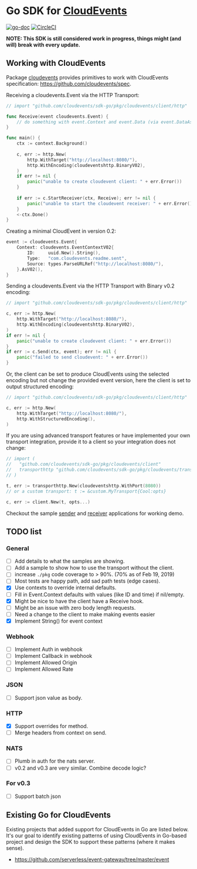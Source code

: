 # Go SDK for [CloudEvents](https://github.com/cloudevents/spec)

[![go-doc](https://godoc.org/github.com/cloudevents/sdk-go?status.svg)](https://godoc.org/github.com/cloudevents/sdk-go)
[![CircleCI](https://circleci.com/gh/cloudevents/sdk-go.svg?style=svg)](https://circleci.com/gh/cloudevents/sdk-go)

**NOTE: This SDK is still considered work in progress, things might (and will)
break with every update.**

## Working with CloudEvents

Package [cloudevents](./pkg/cloudevents) provides primitives to work with
CloudEvents specification: https://github.com/cloudevents/spec.

Receiving a cloudevents.Event via the HTTP Transport:

```go
// import "github.com/cloudevents/sdk-go/pkg/cloudevents/client/http"

func Receive(event cloudevents.Event) {
	// do something with event.Context and event.Data (via event.DataAs(foo)
}

func main() {
	ctx := context.Background()
	
	c, err := http.New(
    	http.WithTarget("http://localhost:8080/"),
    	http.WithEncoding(cloudeventshttp.BinaryV02),
    )
    if err != nil {
    	panic("unable to create cloudevent client: " + err.Error())
    }
	
	if err := c.StartReceiver(ctx, Receive); err != nil {
		panic("unable to start the cloudevent receiver: " + err.Error())
	}
	<-ctx.Done()
}
```

Creating a minimal CloudEvent in version 0.2:

```go
event := cloudevents.Event{
    Context: cloudevents.EventContextV02{
        ID:     uuid.New().String(),
        Type:   "com.cloudevents.readme.sent",
        Source: types.ParseURLRef("http://localhost:8080/"),
    }.AsV02(),
}
```

Sending a cloudevents.Event via the HTTP Transport with Binary v0.2 encoding:

```go
// import "github.com/cloudevents/sdk-go/pkg/cloudevents/client/http"

c, err := http.New(
	http.WithTarget("http://localhost:8080/"),
	http.WithEncoding(cloudeventshttp.BinaryV02),
)
if err != nil {
	panic("unable to create cloudevent client: " + err.Error())
}
if err := c.Send(ctx, event); err != nil {
	panic("failed to send cloudevent: " + err.Error())
}
```

Or, the client can be set to produce CloudEvents using the selected encoding but
not change the provided event version, here the client is set to output
structured encoding:

```go
// import "github.com/cloudevents/sdk-go/pkg/cloudevents/client/http"

c, err := http.New(
	http.WithTarget("http://localhost:8080/"),
	http.WithStructuredEncoding(),
)
```

If you are using advanced transport features or have implemented your own
transport integration, provide it to a client so your integration does not
change:

```go
// import (
//   "github.com/cloudevents/sdk-go/pkg/cloudevents/client"
//   transporthttp "github.com/cloudevents/sdk-go/pkg/cloudevents/transport/http"
// )

t, err := transporthttp.New(cloudeventshttp.WithPort(8080))
// or a custom transport: t := &custom.MyTransport{Cool:opts}

c, err := client.New(t, opts...)
```

Checkout the sample [sender](./cmd/samples/http/sender) and
[receiver](./cmd/samples/http/receiver) applications for working demo.

## TODO list

### General

- [ ] Add details to what the samples are showing.
- [ ] Add a sample to show how to use the transport without the client.
- [ ] increase `./pkg` code coverage to > 90%. (70% as of Feb 19, 2019)
- [ ] Most tests are happy path, add sad path tests (edge cases).
- [x] Use contexts to override internal defaults.
- [ ] Fill in Event.Context defaults with values (like ID and time) if
      nil/empty.
- [x] Might be nice to have the client have a Receive hook.
- [ ] Might be an issue with zero body length requests.
- [ ] Need a change to the client to make making events easier
- [x] Implement String() for event context

### Webhook

- [ ] Implement Auth in webhook
- [ ] Implement Callback in webhook
- [ ] Implement Allowed Origin
- [ ] Implement Allowed Rate

### JSON

- [ ] Support json value as body.

### HTTP

- [x] Support overrides for method.
- [ ] Merge headers from context on send.

### NATS

- [ ] Plumb in auth for the nats server.
- [ ] v0.2 and v0.3 are very similar. Combine decode logic?

### For v0.3

- [ ] Support batch json

## Existing Go for CloudEvents

Existing projects that added support for CloudEvents in Go are listed below.
It's our goal to identify existing patterns of using CloudEvents in Go-based
project and design the SDK to support these patterns (where it makes sense).

- https://github.com/serverless/event-gateway/tree/master/event
